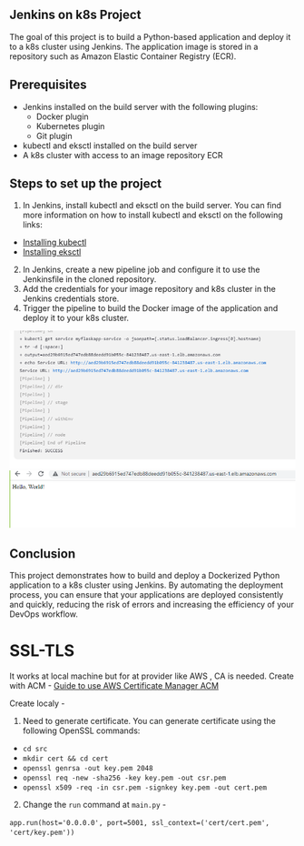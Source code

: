 ## Jenkins on k8s Project

The goal of this project is to build a Python-based application and deploy it to a k8s cluster using Jenkins. The application image is stored in a repository such as Amazon Elastic Container Registry (ECR).

## Prerequisites
- Jenkins installed on the build server with the following plugins:
  - Docker plugin
  - Kubernetes plugin
  - Git plugin
- kubectl and eksctl installed on the build server
- A k8s cluster with access to an image repository ECR

## Steps to set up the project
1. In Jenkins, install kubectl and eksctl on the build server.
You can find more information on how to install kubectl and eksctl on the following links:
- [Installing kubectl](https://kubernetes.io/docs/tasks/tools/install-kubectl/)
- [Installing eksctl](https://eksctl.io/introduction/installation/)

2. In Jenkins, create a new pipeline job and configure it to use the Jenkinsfile in the cloned repository.
3. Add the credentials for your image repository and k8s cluster in the Jenkins credentials store.
4. Trigger the pipeline to build the Docker image of the application and deploy it to your k8s cluster.

<img src="./images/end_of_pipeline.png" width="700"/> 
<img src="./images/working_web.png" width="700"/> 



## Conclusion
This project demonstrates how to build and deploy a Dockerized Python application to a k8s cluster using Jenkins. By automating the deployment process, you can ensure that your applications are deployed consistently and quickly, reducing the risk of errors and increasing the efficiency of your DevOps workflow.


# SSL-TLS

It works at local machine but for at provider like AWS , CA is needed.
Create with ACM  - 
[Guide to use AWS Certificate Manager ACM](https://k21academy.com/amazon-web-services/aws-certificate-manager-acm/)

Create localy -
 1. Need to generate certificate.
You can generate certificate using the following OpenSSL commands:

- `cd src`
- `mkdir cert && cd cert`
- `openssl genrsa -out key.pem 2048`
- `openssl req -new -sha256 -key key.pem -out csr.pem`
- `openssl x509 -req -in csr.pem -signkey key.pem -out cert.pem`

2. Change the `run` command at `main.py` -

``` app.run(host='0.0.0.0', port=5001, ssl_context=('cert/cert.pem', 'cert/key.pem')) ```


